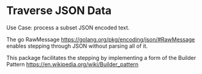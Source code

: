 # Traverse JSON Data

Use Case: process a subset JSON encoded text.

The go RawMessage <https://golang.org/pkg/encoding/json/#RawMessage> enables stepping through JSON without parsing all of it.

This package facilitates the stepping by implementing a form of the Builder Pattern <https://en.wikipedia.org/wiki/Builder_pattern>
